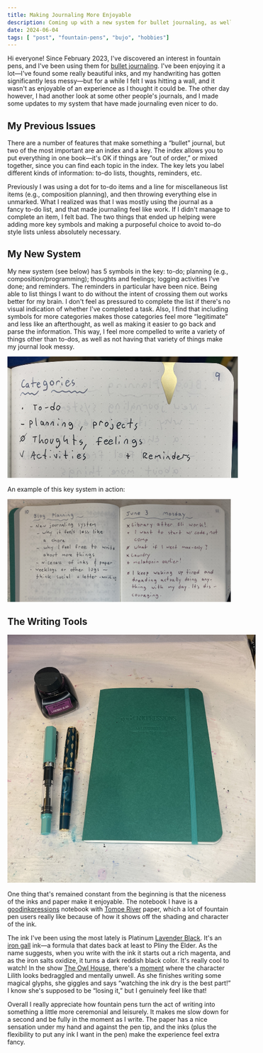 ```yaml
---
title: Making Journaling More Enjoyable
description: Coming up with a new system for bullet journaling, as well as the fountain pen inks and paper I'm using
date: 2024-06-04
tags: [ "post", "fountain-pens", "bujo", "hobbies"]
---
```

<style>
    @media screen and (min-width: 760px) {
        #bujo_key {
            max-width: 520px;
        }

        #writing_supplies {
            max-width: 560px;
        }
    }
</style>

Hi everyone! Since February 2023, I've discovered an interest in fountain pens, and I've been using them for [bullet journaling](https://en.wikipedia.org/wiki/Bullet_journal). I've been enjoying it a lot—I've found some really beautiful inks, and my handwriting has gotten significantly less messy—but for a while I felt I was hitting a wall, and it wasn't as enjoyable of an experience as I thought it could be. The other day however, I had another look at some other people's journals, and I made some updates to my system that have made journaling even nicer to do.

## My Previous Issues

There are a number of features that make something a “bullet” journal, but two of the most important are an index and a key. The index allows you to put everything in one book—it's OK if things are “out of order,” or mixed together, since you can find each topic in the index. The key lets you label different kinds of information: to-do lists, thoughts, reminders, etc.

Previously I was using a dot for to-do items and a line for miscellaneous list items (e.g., composition planning), and then throwing everything else in unmarked. What I realized was that I was mostly using the journal as a fancy to-do list, and that made journaling feel like work. If I didn't manage to complete an item, I felt bad. The two things that ended up helping were adding more key symbols and making a purposeful choice to avoid to-do style lists unless absolutely necessary.

## My New System

My new system (see below) has 5 symbols in the key: to-do; planning (e.g., composition/programming); thoughts and feelings; logging activities I've done; and reminders. The reminders in particular have been nice. Being able to list things I want to do without the intent of crossing them out works better for my brain. I don't feel as pressured to complete the list if there's no visual indication of whether I've completed a task. Also, I find that including symbols for more categories makes those categories feel more “legitimate” and less like an afterthought, as well as making it easier to go back and parse the information. This way, I feel more compelled to write a variety of things other than to-dos, as well as not having that variety of things make my journal look messy.

<img id="bujo_key" src="/media/blog/2024/06/bujo_p9_categories_060224.JPG" alt="The key for my bullet journal, with a dot for to-do; line for planning/projects; slashed 'o' for thoughts/feelings; check for activities; and '+' for reminders" />

An example of this key system in action:

<img id="bujo_spread" src="/media/blog/2024/06/bujo_p10_11_060424.jpg" alt="Two facing pages of my journal, with the verso showing blog planning notes, and the recto showing my June 3 day log" />

## The Writing Tools

<img id="writing_supplies" src="/media/blog/2024/06/bujo_pens_ink_060424.JPG" alt="A bottle of ink, two fountain pens, and a teal-green A5 journal" />

One thing that's remained constant from the beginning is that the niceness of the inks and paper make it enjoyable. The notebook I have is a [goodinkpressions](https://www.etsy.com/listing/910203327/a5-tomoe-river-68gsm-180-pgs-cream-white) notebook with [Tomoe River](https://paintspot.ca/art-supplies/artist-paper/japanese-paper-place-washi/awagami-washi-paper/tomoe-river-paper-packs/) paper, which a lot of fountain pen users really like because of how it shows off the shading and character of the ink.

The ink I've been using the most lately is Platinum [Lavender Black](https://mountainofink.com/blog/platinum-lavender-black). It's an [iron gall](https://en.wikipedia.org/wiki/Iron_gall_ink) ink—a formula that dates back at least to Pliny the Elder. As the name suggests, when you write with the ink it starts out a rich magenta, and as the iron salts oxidize, it turns a dark reddish black color. It's really cool to watch! In the show [The Owl House](https://en.wikipedia.org/wiki/The_Owl_House), there's a [moment](https://www.youtube.com/watch?v=b3EfQkb6IMs&t=165s) where the character Lilith looks bedraggled and mentally unwell. As she finishes writing some magical glyphs, she giggles and says “watching the ink dry is the best part!” I know she's supposed to be “losing it,” but I genuinely feel like that!

Overall I really appreciate how fountain pens turn the act of writing into something a little more ceremonial and leisurely. It makes me slow down for a second and be fully in the moment as I write. The paper has a nice sensation under my hand and against the pen tip, and the inks (plus the flexibility to put any ink I want in the pen) make the experience feel extra fancy.
